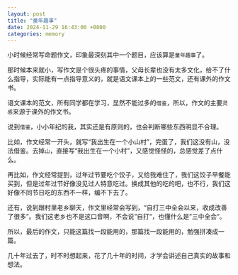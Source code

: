 ```yaml
---
layout: post
title: "童年趣事"
date: 2024-11-29 16:43:00 +0800
categories: memory
---
```


小时候经常写命题作文，印象最深刻其中一个题目，应该算是`童年趣事`了。

那时候本来就小，写作文是个很头疼的事情，父母长辈也没有太多文化，给不了什么指导，实际能有一点指导意义的，就是语文课本上的一些范文，还有课外的作文书。

语文课本的范文，所有同学都在学习，显然不能过多的`借鉴`，所以，作文的主要`灵感`来源于课外的作文书。

说到`借鉴`，小小年纪的我，其实还是有原则的，也会判断哪些东西明显不合理。

比如，作文经常一开头，就写“我出生在一个小山村”，完蛋了，我们这没有山，没法借鉴。去掉`山`，直接写“我出生在一个小村”，又感觉怪怪的，总感觉差了点什么。

再比如，作文经常提到，过年过节要吃个饺子，又给我难住了，我们这饺子早餐能买到，但是过年过节好像没见过人特意吃过。换成其他的吃的吧，也不行，我们这好像不同节日吃的东西不一样，编不下去了。

还有，说到跟村里老乡聊天，作文里经常会写到，“自打三中全会以来，收成改善了很多”。我们这老乡也不是这口音啊，不会说”自打“，也懂什么是”三中全会“。

所以，最后的作文，只能这篇找一段能用的，那篇找一段能用的，勉强拼凑成一篇。

几十年过去了，时不时想起来，花了几十年的时间，才学会讲述自己真实的故事和想法。
